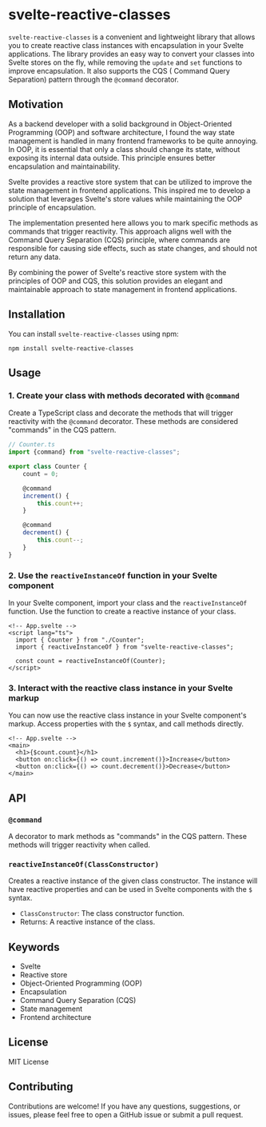 # svelte-reactive-classes

`svelte-reactive-classes` is a convenient and lightweight library that allows you to create reactive class instances
with encapsulation in your Svelte applications. The library provides an easy way to convert your classes into Svelte
stores on the fly, while removing the `update` and `set` functions to improve encapsulation. It also supports the CQS (
Command Query Separation) pattern through the `@command` decorator.

## Motivation

As a backend developer with a solid background in Object-Oriented Programming (OOP) and software architecture, I found the way state management is handled in many frontend frameworks to be quite annoying. In OOP, it is essential that only a class should change its state, without exposing its internal data outside. This principle ensures better encapsulation and maintainability.

Svelte provides a reactive store system that can be utilized to improve the state management in frontend applications. This inspired me to develop a solution that leverages Svelte's store values while maintaining the OOP principle of encapsulation.

The implementation presented here allows you to mark specific methods as commands that trigger reactivity. This approach aligns well with the Command Query Separation (CQS) principle, where commands are responsible for causing side effects, such as state changes, and should not return any data.

By combining the power of Svelte's reactive store system with the principles of OOP and CQS, this solution provides an elegant and maintainable approach to state management in frontend applications.

## Installation

You can install `svelte-reactive-classes` using npm:

`npm install svelte-reactive-classes`

## Usage

### 1. Create your class with methods decorated with `@command`

Create a TypeScript class and decorate the methods that will trigger reactivity with the `@command` decorator. These
methods are considered "commands" in the CQS pattern.

```ts
// Counter.ts
import {command} from "svelte-reactive-classes";

export class Counter {
    count = 0;

    @command
    increment() {
        this.count++;
    }

    @command
    decrement() {
        this.count--;
    }
}
```

### 2. Use the `reactiveInstanceOf` function in your Svelte component

In your Svelte component, import your class and the `reactiveInstanceOf` function. Use the function to create a
reactive instance of your class.

```svelte
<!-- App.svelte -->
<script lang="ts">
  import { Counter } from "./Counter";
  import { reactiveInstanceOf } from "svelte-reactive-classes";

  const count = reactiveInstanceOf(Counter);
</script>
```

### 3. Interact with the reactive class instance in your Svelte markup

You can now use the reactive class instance in your Svelte component's markup. Access properties with the `$` syntax,
and call methods directly.

```svelte
<!-- App.svelte -->
<main>
  <h1>{$count.count}</h1>
  <button on:click={() => count.increment()}>Increase</button>
  <button on:click={() => count.decrement()}>Decrease</button>
</main>
```

## API

### `@command`

A decorator to mark methods as "commands" in the CQS pattern. These methods will trigger reactivity when called.

### `reactiveInstanceOf(ClassConstructor)`

Creates a reactive instance of the given class constructor. The instance will have reactive properties and can be used
in Svelte components with the `$` syntax.

- `ClassConstructor`: The class constructor function.
- Returns: A reactive instance of the class.

## Keywords

-   Svelte
-   Reactive store
-   Object-Oriented Programming (OOP)
-   Encapsulation
-   Command Query Separation (CQS)
-   State management
-   Frontend architecture

## License

MIT License

## Contributing

Contributions are welcome! If you have any questions, suggestions, or issues, please feel free to open a GitHub issue or
submit a pull request.